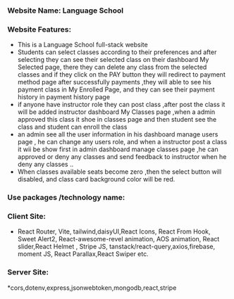 ### Website Name: Language School
### Website Features:
* This is a Language School full-stack website
* Students can select classes according to their preferences and after    selecting they can see their selected class on their dashboard My Selected page, there they can delete any class from the selected classes and if they click on the PAY button they will redirect to payment method page after successfully payments ,they will able to see his payment class in My Enrolled Page, and they can see their payment history in payment history page
* if anyone have instructor role they can post class ,after post the class it will be added instructor dashboard My Classes page ,when a admin approved this class it shoe in classes page and then student see the class and student can enroll the class
* an admin see all the user information in his dashboard manage users page , he can change any users role, and when a instructor post a class it wii be show first in admin dashboard manage classes page ,he can approved or deny any classes and send feedback to instructor when he deny any classes ..
* When classes available seats become zero ,then the select button will disabled, and class card background color will be red.
### Use packages /technology name:
### Client Site:
* React Router, Vite, tailwind,daisyUI,React Icons, React From Hook, Sweet Alert2, React-awesome-revel animation, AOS animation, React slider,React Helmet , Stripe JS, tanstack/react-query,axios,firebase, moment JS, React Parallax,React Swiper etc.
### Server Site:
*cors,dotenv,express,jsonwebtoken,mongodb,react,stripe

